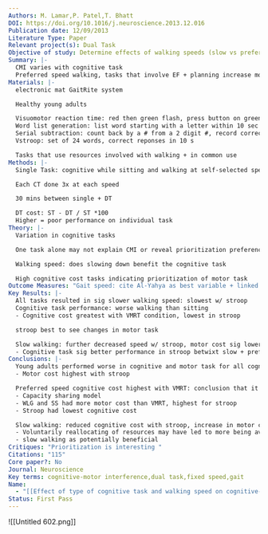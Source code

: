 ```yaml
---
Authors: M. Lamar,P. Patel,T. Bhatt
DOI: https://doi.org/10.1016/j.neuroscience.2013.12.016
Publication date: 12/09/2013
Literature Type: Paper
Relevant project(s): Dual Task
Objective of study: Determine effects of walking speeds (slow vs preferred) + cognitive task type on CMI of DT walking
Summary: |-
  CMI varies with cognitive task
  Preferred speed walking, tasks that involve EF + planning increase motor cost
Materials: |-
  electronic mat GaitRite system

  Healthy young adults

  Visuomotor reaction time: red then green flash, press button on green
  Word list generation: list word starting with a letter within 10 sec how to determine which letters are of equal difficulty 
  Serial subtraction: count back by a # from a 2 digit #, record correct responses in 10s presumably correct them if needed
  Vstroop: set of 24 words, correct reponses in 10 s

  Tasks that use resources involved with walking + in common use
Methods: |-
  Single Task: cognitive while sitting and walking at self-selected speed and self-selected slow speed

  Each CT done 3x at each speed

  30 mins between single + DT 

  DT cost: ST - DT / ST *100
  Higher = poor performance on individual task
Theory: |-
  Variation in cognitive tasks

  One task alone may not explain CMI or reveal prioritization preference

  Walking speed: does slowing down benefit the cognitive task

  High cognitive cost tasks indicating prioritization of motor task
Outcome Measures: "Gait speed: cite Al-Yahya as best variable + linked w/ functional outcomes (see cites)"
Key Results: |-
  All tasks resulted in sig slower walking speed: slowest w/ stroop
  Cognitive task performance: worse walking than sitting
  - Cognitive cost greatest with VMRT condition, lowest in stroop

  stroop best to see changes in motor task

  Slow walking: further decreased speed w/ stroop, motor cost sig lower than with preferred speed
  - Cognitive task sig better performance in stroop betwixt slow + preferred 
Conclusions: |-
  Young adults performed worse in cognitive and motor task for all cognitive task types
  - Motor cost highest with stroop

  Preferred speed cognitive cost highest with VMRT: conclusion that it is less challenging and walking prioritized (?)
  - Capacity sharing model
  - WLG and SS had more motor cost than VMRT, highest for stroop
  - Stroop had lowest cognitive cost

  Slow walking: reduced cognitive cost with stroop, increase in motor cost
  - Voluntarily reallocating of resources may have led to more being available for cognitive task
  - slow walking as potentially beneficial 
Critiques: "Prioritization is interesting "
Citations: "115"
Core paper?: No
Journal: Neuroscience
Key terms: cognitive-motor interference,dual task,fixed speed,gait
Name:
  - "[[Effect of type of cognitive task and walking speed on cognitive-motor interference during dual-task walking]]"
Status: First Pass
---
```

![[Untitled 602.png]]